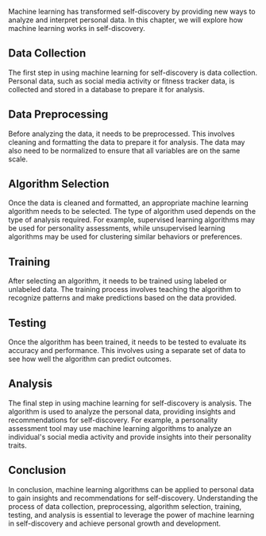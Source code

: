 
Machine learning has transformed self-discovery by providing new ways to analyze and interpret personal data. In this chapter, we will explore how machine learning works in self-discovery.

Data Collection
---------------

The first step in using machine learning for self-discovery is data collection. Personal data, such as social media activity or fitness tracker data, is collected and stored in a database to prepare it for analysis.

Data Preprocessing
------------------

Before analyzing the data, it needs to be preprocessed. This involves cleaning and formatting the data to prepare it for analysis. The data may also need to be normalized to ensure that all variables are on the same scale.

Algorithm Selection
-------------------

Once the data is cleaned and formatted, an appropriate machine learning algorithm needs to be selected. The type of algorithm used depends on the type of analysis required. For example, supervised learning algorithms may be used for personality assessments, while unsupervised learning algorithms may be used for clustering similar behaviors or preferences.

Training
--------

After selecting an algorithm, it needs to be trained using labeled or unlabeled data. The training process involves teaching the algorithm to recognize patterns and make predictions based on the data provided.

Testing
-------

Once the algorithm has been trained, it needs to be tested to evaluate its accuracy and performance. This involves using a separate set of data to see how well the algorithm can predict outcomes.

Analysis
--------

The final step in using machine learning for self-discovery is analysis. The algorithm is used to analyze the personal data, providing insights and recommendations for self-discovery. For example, a personality assessment tool may use machine learning algorithms to analyze an individual's social media activity and provide insights into their personality traits.

Conclusion
----------

In conclusion, machine learning algorithms can be applied to personal data to gain insights and recommendations for self-discovery. Understanding the process of data collection, preprocessing, algorithm selection, training, testing, and analysis is essential to leverage the power of machine learning in self-discovery and achieve personal growth and development.
